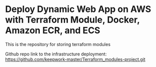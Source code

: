 # Deploy Dynamic Web App on AWS with Terraform Module, Docker, Amazon ECR, and ECS
This is the repository for storing terraform modules

Github repo link to the infrastructure deployment: https://github.com/keepwork-master/Terraform_modules-project.git
